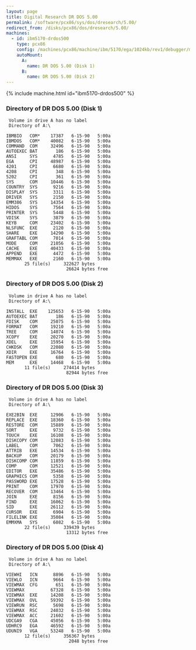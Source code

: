 ```yaml
---
layout: page
title: Digital Research DR DOS 5.00
permalink: /software/pcx86/sys/dos/dresearch/5.00/
redirect_from: /disks/pcx86/dos/dresearch/5.00/
machines:
  - id: ibm5170-drdos500
    type: pcx86
    config: /machines/pcx86/machine/ibm/5170/ega/1024kb/rev1/debugger/machine.xml
    autoMount:
      A:
        name: DR DOS 5.00 (Disk 1)
      B:
        name: DR DOS 5.00 (Disk 2)
---
```


{% include machine.html id="ibm5170-drdos500" %}

### Directory of DR DOS 5.00 (Disk 1)

     Volume in drive A has no label
     Directory of A:\

    IBMBIO   COM*    17387   6-15-90   5:00a
    IBMDOS   COM*    40082   6-15-90   5:00a
    COMMAND  COM     32496   6-15-90   5:00a
    AUTOEXEC BAT       186   6-15-90   5:00a
    ANSI     SYS      4785   6-15-90   5:00a
    EGA      CPI     48987   6-15-90   5:00a
    4201     CPI      6680   6-15-90   5:00a
    4208     CPI       348   6-15-90   5:00a
    5202     CPI       361   6-15-90   5:00a
    SYS      COM     10446   6-15-90   5:00a
    COUNTRY  SYS      9216   6-15-90   5:00a
    DISPLAY  SYS      3311   6-15-90   5:00a
    DRIVER   SYS      2150   6-15-90   5:00a
    EMM386   SYS     14354   6-15-90   5:00a
    HIDOS    SYS      7564   6-15-90   5:00a
    PRINTER  SYS      5448   6-15-90   5:00a
    VDISK    SYS      3879   6-15-90   5:00a
    KEYB     COM     23402   6-15-90   5:00a
    NLSFUNC  EXE      2120   6-15-90   5:00a
    SHARE    EXE     14290   6-15-90   5:00a
    GRAFTABL COM      7014   6-15-90   5:00a
    MODE     COM     21056   6-15-90   5:00a
    CACHE    EXE     40433   6-15-90   5:00a
    APPEND   EXE      4472   6-15-90   5:00a
    MEMMAX   EXE      2160   6-15-90   5:00a
           25 file(s)     322627 bytes
                           26624 bytes free

### Directory of DR DOS 5.00 (Disk 2)

     Volume in drive A has no label
     Directory of A:\

    INSTALL  EXE    125653   6-15-90   5:00a
    AUTOEXEC BAT       186   6-15-90   5:00a
    FDISK    COM     25075   6-15-90   5:00a
    FORMAT   COM     19210   6-15-90   5:00a
    TREE     COM     14074   6-15-90   5:00a
    XCOPY    EXE     20270   6-15-90   5:00a
    XDEL     EXE     15954   6-15-90   5:00a
    CHKDSK   COM     22080   6-15-90   5:00a
    XDIR     EXE     16764   6-15-90   5:00a
    FASTOPEN EXE       680   6-15-90   5:00a
    MEM      EXE     14468   6-15-90   5:00a
           11 file(s)     274414 bytes
                           82944 bytes free

### Directory of DR DOS 5.00 (Disk 3)

     Volume in drive A has no label
     Directory of A:\

    EXE2BIN  EXE     12906   6-15-90   5:00a
    REPLACE  EXE     18360   6-15-90   5:00a
    RESTORE  COM     15889   6-15-90   5:00a
    SORT     EXE      9732   6-15-90   5:00a
    TOUCH    EXE     16108   6-15-90   5:00a
    DISKCOPY COM     12083   6-15-90   5:00a
    LABEL    COM      7062   6-15-90   5:00a
    ATTRIB   EXE     14534   6-15-90   5:00a
    BACKUP   COM     20179   6-15-90   5:00a
    DISKCOMP COM     11859   6-15-90   5:00a
    COMP     COM     12521   6-15-90   5:00a
    EDITOR   EXE     35486   6-15-90   5:00a
    GRAPHICS COM      5358   6-15-90   5:00a
    PASSWORD EXE     17528   6-15-90   5:00a
    PRINT    COM     17970   6-15-90   5:00a
    RECOVER  COM     13464   6-15-90   5:00a
    JOIN     EXE      8156   6-15-90   5:00a
    FIND     EXE     16062   6-15-90   5:00a
    SID      EXE     26112   6-15-90   5:00a
    CURSOR   EXE      6904   6-15-90   5:00a
    FILELINK EXE     35084   6-15-90   5:00a
    EMMXMA   SYS      6082   6-15-90   5:00a
           22 file(s)     339439 bytes
                           13312 bytes free

### Directory of DR DOS 5.00 (Disk 4)

     Volume in drive A has no label
     Directory of A:\

    VIEWHI   ICN      8896   6-15-90   5:00a
    VIEWLO   ICN      9664   6-15-90   5:00a
    VIEWMAX  CFG       651   6-15-90   5:00a
    VIEWMAX          67328   6-15-90   5:00a
    VIEWMAX  EXE     14208   6-15-90   5:00a
    VIEWMAX  OVL     59392   6-15-90   5:00a
    VIEWRUN  RSC      5698   6-15-90   5:00a
    VIEWMAX  RSC     24032   6-15-90   5:00a
    VIEWMAX  ACC     21602   6-15-90   5:00a
    UDCGA9   CGA     45056   6-15-90   5:00a
    UDHRC9   EGA     46592   6-15-90   5:00a
    UDUNI9   VGA     53248   6-15-90   5:00a
           12 file(s)     356367 bytes
                            2048 bytes free
